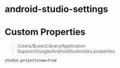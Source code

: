 # android-studio-settings

# Custom Properties
> /Users/$user/Library/Application Support/Google/AndroidStudio/idea.properties
```
studio.projectview=true
```
